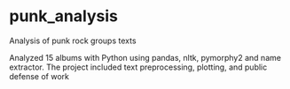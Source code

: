 # punk_analysis
Analysis of punk rock groups texts

Analyzed 15 albums with Python using pandas, nltk, pymorphy2 and name extractor. The project included text preprocessing, plotting, and public defense of work
